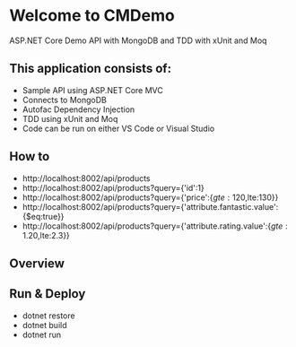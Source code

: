 # Welcome to CMDemo

ASP.NET Core Demo API with MongoDB and TDD with xUnit and Moq

## This application consists of:

* Sample API using ASP.NET Core MVC
* Connects to MongoDB
* Autofac Dependency Injection
* TDD using xUnit and Moq
* Code can be run on either VS Code or Visual Studio

## How to

* http://localhost:8002/api/products
* http://localhost:8002/api/products?query={'id':1}
* http://localhost:8002/api/products?query={'price':{$gte:120,$lte:130}}
* http://localhost:8002/api/products?query={'attribute.fantastic.value':{$eq:true}}
* http://localhost:8002/api/products?query={'attribute.rating.value':{$gte:1.20,$lte:2.3}}

## Overview

## Run & Deploy

* dotnet restore
* dotnet build
* dotnet run
